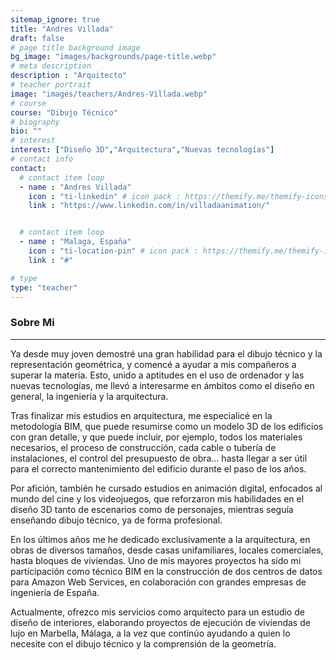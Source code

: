 ```yaml
---
sitemap_ignore: true
title: "Andres Villada"
draft: false
# page title background image
bg_image: "images/backgrounds/page-title.webp"
# meta description
description : "Arquitecto"
# teacher portrait
image: "images/teachers/Andres-Villada.webp"
# course
course: "Dibujo Técnico"
# biography
bio: ""
# interest
interest: ["Diseño 3D","Arquitectura","Nuevas tecnologías"]
# contact info
contact:
  # contact item loop
  - name : "Andres Villada"
    icon : "ti-linkedin" # icon pack : https://themify.me/themify-icons
    link : "https://www.linkedin.com/in/villadaanimation/"


  # contact item loop
  - name : "Malaga, España"
    icon : "ti-location-pin" # icon pack : https://themify.me/themify-icons
    link : "#"

# type
type: "teacher"
---
```


### Sobre Mi
------------

Ya desde muy joven demostré una gran habilidad para el dibujo técnico y la representación geométrica, y comencé a ayudar a mis compañeros a superar la materia. Esto, unido a aptitudes en el uso de ordenador y las nuevas tecnologías, me llevó a interesarme en ámbitos como el diseño en general, la ingeniería y la arquitectura.

Tras finalizar mis estudios en arquitectura, me especialicé en la metodología BIM, que puede resumirse como un modelo 3D de los edificios con gran detalle, y que puede incluir, por ejemplo, todos los materiales necesarios, el proceso de construcción, cada cable o tubería de instalaciones, el control del presupuesto de obra… hasta llegar a ser útil para el correcto mantenimiento del edificio durante el paso de los años.

Por afición, también he cursado estudios en animación digital, enfocados al mundo del cine y los videojuegos, que reforzaron mis habilidades en el diseño 3D tanto de escenarios como de personajes, mientras seguía enseñando dibujo técnico, ya de forma profesional.

En los últimos años me he dedicado exclusivamente a la arquitectura, en obras de diversos tamaños, desde casas unifamiliares, locales comerciales, hasta bloques de viviendas. Uno de mis mayores proyectos ha sido mi participación como técnico BIM en la construcción de dos centros de datos para Amazon Web Services, en colaboración con grandes empresas de ingeniería de España.

Actualmente, ofrezco mis servicios como arquitecto para un estudio de diseño de interiores, elaborando proyectos de ejecución de viviendas de lujo en Marbella, Málaga, a la vez que continúo ayudando a quien lo necesite con el dibujo técnico y la comprensión de la geometría.